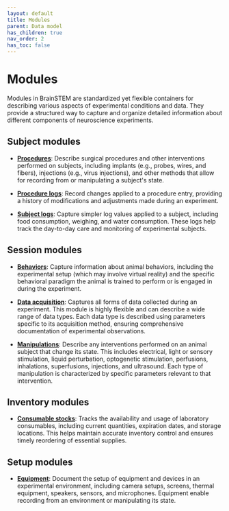 ```yaml
---
layout: default
title: Modules
parent: Data model
has_children: true
nav_order: 2
has_toc: false
---
```


# Modules

Modules in BrainSTEM are standardized yet flexible containers for describing various aspects of experimental conditions and data. They provide a structured way to capture and organize detailed information about different components of neuroscience experiments.

## Subject modules
- [**Procedures**]({{site.baseurl}}/datamodel/modules/procedure): Describe surgical procedures and other interventions performed on subjects, including implants (e.g., probes, wires, and fibers), injections (e.g., virus injections), and other methods that allow for recording from or manipulating a subject's state.

- [**Procedure logs**]({{site.baseurl}}/datamodel/modules/procedurelog): Record changes applied to a procedure entry, providing a history of modifications and adjustments made during an experiment.

- [**Subject logs**]({{site.baseurl}}/datamodel/modules/subjectlog): Capture simpler log values applied to a subject, including food consumption, weighing, and water consumption. These logs help track the day-to-day care and monitoring of experimental subjects.

## Session modules
- [**Behaviors**]({{site.baseurl}}/datamodel/modules/behavior): Capture information about animal behaviors, including the experimental setup (which may involve virtual reality) and the specific behavioral paradigm the animal is trained to perform or is engaged in during the experiment.

- [**Data acquisition**]({{site.baseurl}}/datamodel/modules/dataacquisition): Captures all forms of data collected during an experiment. This module is highly flexible and can describe a wide range of data types. Each data type is described using parameters specific to its acquisition method, ensuring comprehensive documentation of experimental observations.

- [**Manipulations**]({{site.baseurl}}/datamodel/modules/manipulation): Describe any interventions performed on an animal subject that change its state. This includes electrical, light or sensory stimulation, liquid perturbation, optogenetic stimulation, perfusions, inhalations, superfusions, injections, and ultrasound. Each type of manipulation is characterized by specific parameters relevant to that intervention.

## Inventory modules
- [**Consumable stocks**]({{site.baseurl}}/datamodel/modules/consumablestock): Tracks the availability and usage of laboratory consumables, including current quantities, expiration dates, and storage locations. This helps maintain accurate inventory control and ensures timely reordering of essential supplies.

## Setup modules
- [**Equipment**]({{site.baseurl}}/datamodel/modules/equipment): Document the setup of equipment and devices in an experimental environment, including camera setups, screens, thermal equipment, speakers, sensors, and microphones. Equipment enable recording from an environment or manipulating its state.
